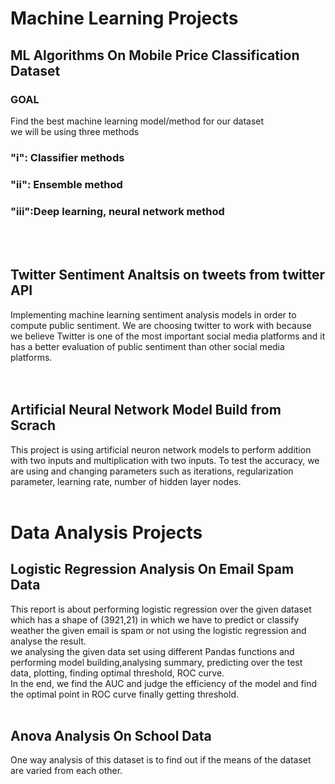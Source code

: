 # Machine Learning Projects


## ML Algorithms On Mobile Price Classification Dataset
### GOAL 
Find the best machine learning model/method for our dataset<br/>
we will be using three methods<br/>
### "i":  Classifier methods <br/>
### "ii": Ensemble method  <br/>
### "iii":Deep learning, neural network method <br/>
<br/>
<br/>

## Twitter Sentiment Analtsis on tweets from twitter API
Implementing machine learning sentiment analysis models in order to compute public sentiment.
We are choosing twitter to work with because we believe Twitter is one of the most important social media platforms and it has a better evaluation of public sentiment than other social media platforms.  
<br/>
<br/>

## Artificial Neural Network Model Build from Scrach
This project is using artificial neuron network models to perform addition with two inputs and multiplication with two inputs.  To test the accuracy, we are using and changing parameters such as iterations, regularization parameter, learning rate, number of hidden layer nodes.
<br/>
<br/>

# Data Analysis Projects

## Logistic Regression Analysis On Email Spam Data
This report is about performing logistic regression over the given dataset which has a shape of (3921,21) in which we have to predict or classify weather the given email is spam or not using the logistic regression and analyse the result.<BR/>
we analysing the given data set using different Pandas functions and performing model building,analysing summary, predicting over the test data, plotting, finding optimal threshold, ROC curve. <BR/>
In the end, we find the AUC and judge the efficiency of the model and find the optimal point in ROC curve finally getting threshold.
<br/>
<br/>

## Anova Analysis On School Data
One way analysis of this dataset is to find out if the means of the dataset are varied from each other.